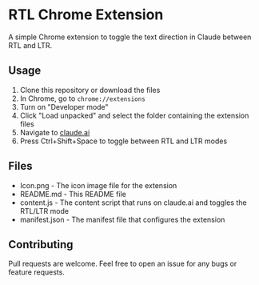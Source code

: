 # RTL Chrome Extension

A simple Chrome extension to toggle the text direction in Claude between RTL and LTR. 

## Usage

1. Clone this repository or download the files
2. In Chrome, go to `chrome://extensions` 
3. Turn on "Developer mode"
4. Click "Load unpacked" and select the folder containing the extension files
5. Navigate to [claude.ai](https://claude.ai)
6. Press Ctrl+Shift+Space to toggle between RTL and LTR modes

## Files

- Icon.png - The icon image file for the extension
- README.md - This README file 
- content.js - The content script that runs on claude.ai and toggles the RTL/LTR mode
- manifest.json - The manifest file that configures the extension

## Contributing

Pull requests are welcome. Feel free to open an issue for any bugs or feature requests.
